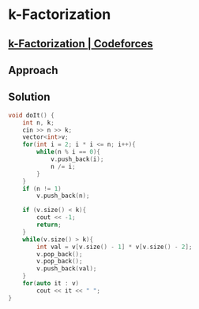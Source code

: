 # k-Factorization
## [k-Factorization | Codeforces](https://codeforces.com/problemset/problem/797/A)

## Approach


## Solution
```cpp
void doIt() {
    int n, k;
    cin >> n >> k;
    vector<int>v;
    for(int i = 2; i * i <= n; i++){
        while(n % i == 0){
            v.push_back(i);
            n /= i;
        }
    }
    if (n != 1)
        v.push_back(n);

    if (v.size() < k){
        cout << -1;
        return;
    }
    while(v.size() > k){
        int val = v[v.size() - 1] * v[v.size() - 2];
        v.pop_back();
        v.pop_back();
        v.push_back(val);
    }
    for(auto it : v)
        cout << it << " ";
}
```